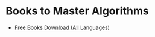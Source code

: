 # Books to Master Algorithms
- [Free Books Download (All Languages)](https://github.com/GauravWalia19/Free-Algorithms-Books/tree/main)
